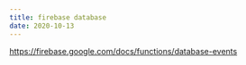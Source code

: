 ```yaml
---
title: firebase database
date: 2020-10-13
---
```


https://firebase.google.com/docs/functions/database-events
